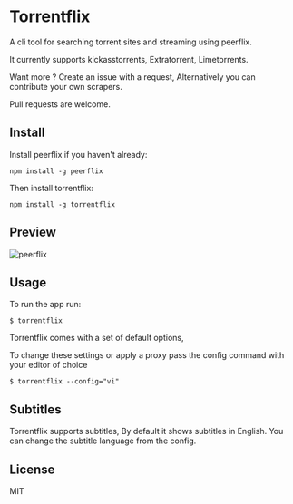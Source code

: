 # Torrentflix

A cli tool for searching torrent sites and streaming using peerflix.

It currently supports kickasstorrents, Extratorrent, Limetorrents.

Want more ? Create an issue with a request, Alternatively you can contribute your own scrapers.

Pull requests are welcome.

## Install
Install peerflix if you haven't already:

```
npm install -g peerflix
```
Then install torrentflix:
```
npm install -g torrentflix
```

## Preview
![peerflix](https://i.imgur.com/gZfV4o4.png)

## Usage
To run the app run:
```
$ torrentflix
```

Torrentflix comes with a set of default options,

To change these settings or apply a proxy pass the config command with your  editor of choice
```
$ torrentflix --config="vi"
```

## Subtitles
Torrentflix supports subtitles, By default it shows subtitles in English.
You can change the subtitle language from the config.


## License

MIT
